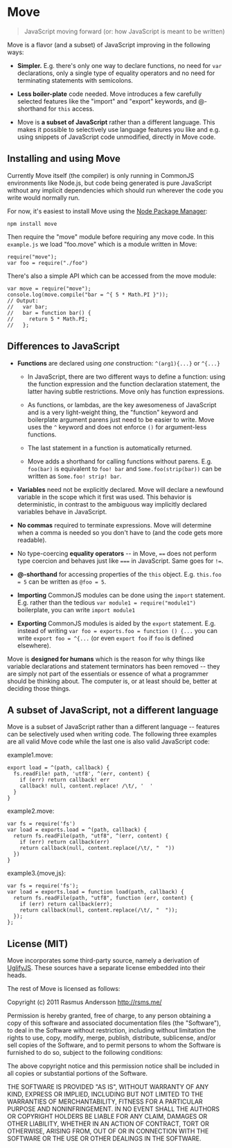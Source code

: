 # Move

> JavaScript moving forward (or: how JavaScript is meant to be written)

Move is a flavor (and a subset) of JavaScript improving in the following ways:

- **Simpler.** E.g. there's only one way to declare functions, no need for `var` declarations, only a single type of equality operators and no need for terminating statements with semicolons.

- **Less boiler-plate** code needed. Move introduces a few carefully selected features like the "import" and "export" keywords, and @-shorthand for `this` access.

- Move is **a subset of JavaScript** rather than a different language. This makes it possible to selectively use language features you like and e.g. using snippets of JavaScript code unmodified, directly in Move code.

## Installing and using Move

Currently Move itself (the compiler) is only running in CommonJS environments like Node.js, but code being generated is pure JavaScript without any implicit dependencies which should run wherever the code you write would normally run.

For now, it's easiest to install Move using the [Node Package Manager](http://npmjs.org/):

    npm install move

Then require the "move" module before requiring any move code. In this `example.js` we load "foo.move" which is a module written in Move:

    require("move");
    var foo = require("./foo")

There's also a simple API which can be accessed from the move module:

    var move = require("move");
    console.log(move.compile("bar = ^{ 5 * Math.PI }"));
    // Output:
    //   var bar;
    //   bar = function bar() {
    //     return 5 * Math.PI;
    //   };

## Differences to JavaScript

- **Functions** are declared using *one* construction: `^(arg1){...}` or `^{...}`
  
  - In JavaScript, there are two different ways to define a function: using the function expression and the function declaration statement, the latter having subtle restrictions. Move only has function expressions.
  
  - As functions, or lambdas, are the key awesomeness of JavaScript and is a very light-weight thing, the "function" keyword and boilerplate argument parens just need to be easier to write. Move uses the `^` keyword and does not enforce `()` for argument-less functions.

  - The last statement in a function is automatically returned.
  
  - Move adds a shorthand for calling functions without parens. E.g. `foo(bar)` is equivalent to `foo! bar` and `Some.foo(strip(bar))` can be written as `Some.foo! strip! bar`.

- **Variables** need not be explicitly declared. Move will declare a newfound variable in the scope which it first was used. This behavior is deterministic, in contrast to the ambiguous way implicitly declared variables behave in JavaScript.

- **No commas** required to terminate expressions. Move will determine when a comma is needed so you don't have to (and the code gets more readable).

- No type-coercing **equality operators** -- in Move, `==` does not perform type coercion and behaves just like `===` in JavaScript. Same goes for `!=`.

- **@-shorthand** for accessing properties of the `this` object. E.g. `this.foo = 5` can be written as `@foo = 5`.

- **Importing** CommonJS modules can be done using the `import` statement. E.g. rather than the tedious `var module1 = require("module1")` boilerplate, you can write `import module1`

- **Exporting** CommonJS modules is aided by the `export` statement. E.g. instead of writing `var foo = exports.foo = function () {...` you can write `export foo = ^{...` (or even `export foo` if `foo` is defined elsewhere).

Move is **designed for humans** which is the reason for why things like variable declarations and statement terminators has been removed -- they are simply not part of the essentials or essence of what a programmer should be thinking about. The computer is, or at least should be, better at deciding those things.

## A subset of JavaScript, not a different language

Move is a subset of JavaScript rather than a different language -- features can be selectively used when writing code. The following three examples are all valid Move code while the last one is also valid JavaScript code:

example1.move:

    export load = ^(path, callback) {
      fs.readFile! path, 'utf8', ^(err, content) {
        if (err) return callback! err
        callback! null, content.replace! /\t/, '  '
      }
    }

example2.move:

    var fs = require('fs')
    var load = exports.load = ^(path, callback) {
      return fs.readFile(path, "utf8", ^(err, content) {
        if (err) return callback(err)
        return callback(null, content.replace(/\t/, "  "))
      })
    }

example3.{move,js}:

    var fs = require('fs');
    var load = exports.load = function load(path, callback) {
      return fs.readFile(path, "utf8", function (err, content) {
        if (err) return callback(err);
        return callback(null, content.replace(/\t/, "  "));
      });
    };

## License (MIT)

Move incorporates some third-party source, namely a derivation of [UglifyJS](https://github.com/mishoo/UglifyJS). These sources have a separate license embedded into their heads.

The rest of Move is licensed as follows:

Copyright (c) 2011 Rasmus Andersson <http://rsms.me/>

Permission is hereby granted, free of charge, to any person obtaining a copy
of this software and associated documentation files (the "Software"), to deal
in the Software without restriction, including without limitation the rights
to use, copy, modify, merge, publish, distribute, sublicense, and/or sell
copies of the Software, and to permit persons to whom the Software is
furnished to do so, subject to the following conditions:

The above copyright notice and this permission notice shall be included in
all copies or substantial portions of the Software.

THE SOFTWARE IS PROVIDED "AS IS", WITHOUT WARRANTY OF ANY KIND, EXPRESS OR
IMPLIED, INCLUDING BUT NOT LIMITED TO THE WARRANTIES OF MERCHANTABILITY,
FITNESS FOR A PARTICULAR PURPOSE AND NONINFRINGEMENT. IN NO EVENT SHALL THE
AUTHORS OR COPYRIGHT HOLDERS BE LIABLE FOR ANY CLAIM, DAMAGES OR OTHER
LIABILITY, WHETHER IN AN ACTION OF CONTRACT, TORT OR OTHERWISE, ARISING FROM,
OUT OF OR IN CONNECTION WITH THE SOFTWARE OR THE USE OR OTHER DEALINGS IN
THE SOFTWARE.
